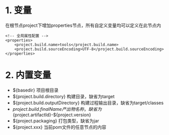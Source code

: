 # 1. 变量

在根节点project下增加properties节点，所有自定义变量均可以定义在此节点内

```
<!-- 全局属性配置 -->  
<properties>  
    <project.build.name>tools</project.build.name>  
    <project.build.sourceEncoding>UTF-8</project.build.sourceEncoding>  
</properties>  
```

# 2. 内置变量

* ${basedir} 项目根目录
* ${project.build.directory} 构建目录，缺省为target
* ${project.build.outputDirectory} 构建过程输出目录，缺省为target/classes
* ${project.build.finalName} 产出物名称，缺省为${project.artifactId}-${project.version}
* ${project.packaging} 打包类型，缺省为jar
* ${project.xxx} 当前pom文件的任意节点的内容